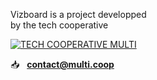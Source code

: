 <!-- IMAGES -->
<!-- <div class="columns is-multiline is-8 is-centered is-vcentered mt-6">

  <div class="column is-half has-text-centered">
    <img
      src="https://raw.githubusercontent.com/multi-coop/vizboard-website-content/main/images/logo_GITRIBUTE_title.png"
      alt="GITRIBUTE LOGO"
    />
  </div>
  <div class="column is-half has-text-centered">
    <a class=""
      href="https://www.multi.coop/"
      target="_blank">
      <img
        src="https://raw.githubusercontent.com/multi-coop/vizboard-website-content/main/images/logos/logo-multi-003.png"
        alt="TECH COOPERATIVE MULTI"
      />
    </a>
    </p>
  </div>
</div> -->

<!-- TEXTS -->
<div class="columns is-multiline is-8 is-centered mb-6">
  <!-- <div class="column is-half has-text-centered">
    <h5 class="has-text-centered pt-5 is-italic">
      Informations & contact
    </h5>
    <p class="has-text-centered">
      For more infos about Vizboard <br>
      contact us at
    </p>
    <p class="has-text-centered is-size-4 mt-6">
      📥 &nbsp;
      <a href="mailto:contact@multi.coop">
        <b>contact@multi.coop</b>
      </a>
    </p>
  </div> -->
  <div class="column is-half has-text-centered">
    <p class="has-text-centered my-6">
      Vizboard is a project developped<br>
      by the tech cooperative 
      <!-- <a href="https://multi.coop" target="_blank">
        <b>multi</b>
      </a> -->
    </p>
    <a class=""
      href="https://www.multi.coop/"
      target="_blank">
      <img
        src="https://raw.githubusercontent.com/multi-coop/vizboard-website-content/main/images/logos/logo-multi-003.png"
        alt="TECH COOPERATIVE MULTI"
      />
    </a>
    <!-- <h5 class="has-text-centered pt-5 is-italic">
      Tech cooperative multi
    </h5> -->
    <p class="has-text-centered is-size-4 mt-6">
      <!-- 🌐 &nbsp;
      <a href="https://multi.coop" target="_blank">
        <b>multi.coop</b>
      </a> -->
      📥 &nbsp;
      <a href="mailto:contact@multi.coop">
        <b>contact@multi.coop</b>
      </a>
    </p>
  </div>
</div>
